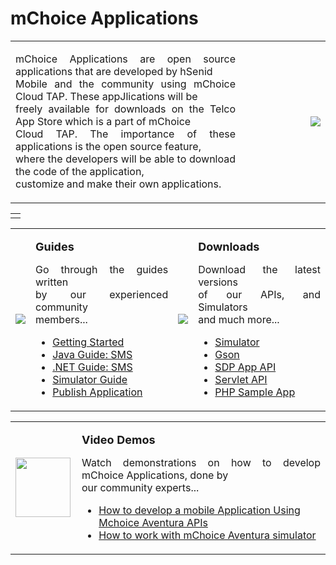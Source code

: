 # mChoice Applications #

<table width='800' border='0'>
<tr>
<td align='justify'>
<p>mChoice Applications are open source applications that are developed by hSenid<br>
Mobile and the community using mChoice Cloud TAP. These appJlications will be<br>
freely available for downloads on the Telco App Store which is a part of mChoice<br>
Cloud TAP. The importance of these applications is the open source feature,<br>
where the developers will be able to download the code of the application,<br>
customize and make their own applications.</p>
</td>
<td width='120' align='right'> <img src='http://img192.imageshack.us/img192/7993/homesmsnew.png' /> </td> </tr> </table>

<table width='800' border='0'>
<tr>

<td align='justify'>
</td>
</tr>
</table>

<table width='800' border='0'>
<tr>
<td><img src='http://img685.imageshack.us/img685/9913/homeguides.png' /></td>
<td> <p> <font size='4'> <b> Guides </b></font></p>
<p align='justify'>Go through the guides written<br>
by our experienced community<br>
members...</p><ul>
<li><a href='https://github.com/etisalat-appzone/etisalat-appzone/blob/wiki/GettingStarted.md'>Getting Started</a></li>
<li><a href='https://github.com/etisalat-appzone/etisalat-appzone/blob/wiki/JavaGuide.md'>Java Guide: SMS</a></li>
<li><a href='https://github.com/etisalat-appzone/etisalat-appzone/blob/wiki/DotNetGuide.md'>.NET Guide: SMS</a></li>
<li><a href='https://github.com/etisalat-appzone/etisalat-appzone/blob/wiki/SimulatorGuide.md'>Simulator Guide</a></li>
<li><a href='https://github.com/etisalat-appzone/etisalat-appzone/blob/wiki/ApplicationImplementationGuide.md'>Publish Application</a></li></ul>
</td>
<td><img src='http://img708.imageshack.us/img708/5931/homedownload.png' /></td>
<td> <p> <font size='4'> <b> Downloads </b> </font></p>
<p align='justify'>Download the latest versions<br>
of our APIs, and Simulators<br>
and much more...</p><ul>
<li><a href='https://www.dropbox.com/s/5o38ufvecq4m0gp/sdk-standalone-1.1.50-distribution.zip'>Simulator</a></li>
<li><a href='https://www.dropbox.com/s/pj6ib9wed4o3hsw/gson-1.7.2.jar'>Gson</a></li>
<li><a href='https://www.dropbox.com/s/5fzgl9r67b3x5l9/sdp-app-api-1.1.50.jar'>SDP App API</a></li>
<li><a href='https://www.dropbox.com/s/ivxo7ruri1gvaz5/servlet-api-2.4.jar'>Servlet API</a></li>
<li><a href='https://www.dropbox.com/sh/82rqkpgf9ae2hyh/AADNBp-0u_OsTPwnRDoM7NJha/subscribers-php-app.tar.gz?dl=0'>PHP Sample App</a></li>
</ul></td></tr></table>

<table width='800' border='0'>
<tr>
<td width='90'><img width='88' height='95' src='http://img706.imageshack.us/img706/6789/homevidz.png' /></td>
<td>
<p><font size='4'> <b> Video Demos </b> </font> </p>
<p align='justify'>Watch demonstrations on how to develop mChoice Applications, done by<br>
our community experts...<br>
<ul><li><a href='http://www.youtube.com/watch?v=JBmOkNQz_Qk'>How to develop a mobile Application Using Mchoice Aventura APIs</a></li>
<li><a href='http://www.youtube.com/watch?v=zgnFuJux62w&feature=related'>How to work with mChoice Aventura simulator</a></li></ul></p>
</td>
</tr>
</table>
